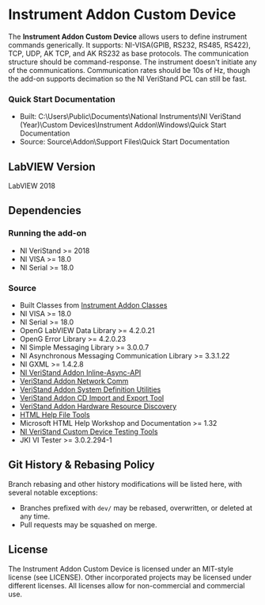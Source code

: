 # Instrument Addon Custom Device

The **Instrument Addon Custom Device** allows users to define instrument commands generically. It supports: NI-VISA(GPIB, RS232, RS485, RS422), TCP, UDP, AK TCP, and AK RS232 as base protocols. The communication structure should be command-response. The instrument doesn't initiate any of the communications. Communication rates should be 10s of Hz, though the add-on supports decimation so the NI VeriStand PCL can still be fast.

### Quick Start Documentation

- Built: C:\Users\Public\Documents\National Instruments\NI VeriStand (Year)\Custom Devices\Instrument Addon\Windows\Quick Start Documentation
- Source: Source\Addon\Support Files\Quick Start Documentation

## LabVIEW Version

LabVIEW 2018

## Dependencies

### Running the add-on

- NI VeriStand >= 2018
- NI VISA >= 18.0
- NI Serial >= 18.0

### Source

- Built Classes from [Instrument Addon Classes](https://github.com/ni/niveristand-instrument-addon-classes)
- NI VISA >= 18.0
- NI Serial >= 18.0
- OpenG LabVIEW Data Library >= 4.2.0.21 
- OpenG Error Library >= 4.2.0.23
- NI Simple Messaging Library >= 3.0.0.7
- NI Asynchronous Messaging Communication Library >= 3.3.1.22
- NI GXML >= 1.4.2.8
- [NI VeriStand Addon Inline-Async-API](https://github.com/ni/niveristand-custom-device-inline-async-api)
- [VeriStand Addon Network Comm](https://github.com/NIVeriStandAdd-Ons/VeriStand-Addon-Network-Comm)
- [VeriStand Addon System Definition Utilities](https://github.com/NIVeriStandAdd-Ons/VeriStand-Addon-System-Definition-Utilities)
- [VeriStand Addon CD Import and Export Tool](https://github.com/NIVeriStandAdd-Ons/VeriStand-Addon-CD-Import-and-Export-Tool)
- [VeriStand Addon Hardware Resource Discovery](https://github.com/NIVeriStandAdd-Ons/Hardware-Resource-Discovery)
- [HTML Help File Tools](https://github.com/NIVeriStandAdd-Ons/HTML-Help-File-Tools)
- Microsoft HTML Help Workshop and Documentation >= 1.32
- [NI VeriStand Custom Device Testing Tools](https://github.com/ni/niveristand-custom-device-testing-tools)
- JKI VI Tester >= 3.0.2.294-1


## Git History & Rebasing Policy

Branch rebasing and other history modifications will be listed here, with several notable exceptions:
- Branches prefixed with `dev/` may be rebased, overwritten, or deleted at any time.
- Pull requests may be squashed on merge.

## License
The Instrument Addon Custom Device is licensed under an MIT-style license (see LICENSE). Other incorporated projects may be licensed under different licenses. All licenses allow for non-commercial and commercial use.